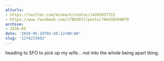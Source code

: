 ```yaml
---
alturls:
- https://twitter.com/bismark/status/14265057722
- https://www.facebook.com/17803937/posts/746438599079
archive:
- 2010-05
date: '2010-05-19T01:48:12+00:00'
slug: '1274233692'
---
```


heading to SFO to pick up my wife... not into the whole being apart thing.

